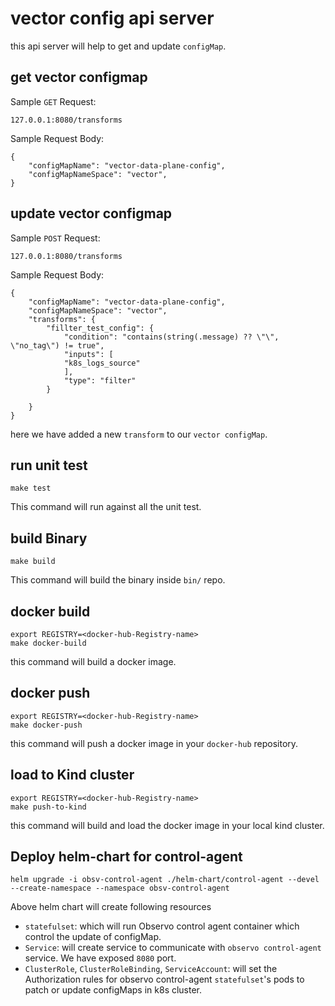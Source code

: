 # vector config api server
this api server will help to get and update `configMap`.

## get vector configmap
Sample `GET` Request:
``` 
127.0.0.1:8080/transforms
```
Sample Request Body:
``` 
{
    "configMapName": "vector-data-plane-config",
    "configMapNameSpace": "vector",
}
```
## update vector configmap
Sample `POST` Request:
``` 
127.0.0.1:8080/transforms
```
Sample Request Body:
``` 
{
    "configMapName": "vector-data-plane-config",
    "configMapNameSpace": "vector",
    "transforms": {
        "fillter_test_config": {
            "condition": "contains(string(.message) ?? \"\", \"no_tag\") != true",
            "inputs": [
            "k8s_logs_source"
            ],
            "type": "filter"
        }

    }
}
```

here we have added a new `transform` to our `vector configMap`.  

## run unit test
``` 
make test
```
This command will run against all the unit test.

## build Binary
``` 
make build
```

This command will build the binary inside `bin/` repo.

## docker build

``` 
export REGISTRY=<docker-hub-Registry-name>
make docker-build
```
this command will build a docker image.

## docker push

``` 
export REGISTRY=<docker-hub-Registry-name>
make docker-push
```
this command will push a docker image in your `docker-hub` repository.

## load to Kind cluster

``` 
export REGISTRY=<docker-hub-Registry-name>
make push-to-kind
```
this command will build and load the docker image in your local kind cluster.

## Deploy helm-chart for control-agent

``` 
helm upgrade -i obsv-control-agent ./helm-chart/control-agent --devel --create-namespace --namespace obsv-control-agent
```
Above helm chart will create following resources
- `statefulset`: which will run Observo control agent container which control the update of configMap.
- `Service`: will create service to communicate with `observo control-agent` service. We have exposed `8080` port.
- `ClusterRole`, `ClusterRoleBinding`, `ServiceAccount`: will set the Authorization rules for observo control-agent  `statefulset`'s pods to patch or update configMaps in k8s cluster.

